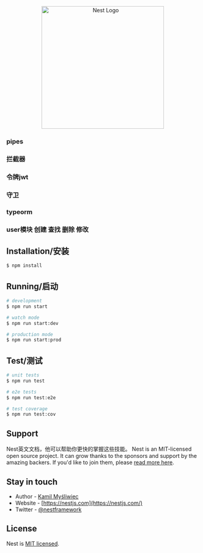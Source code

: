 <p align="center">
  <a href="http://nestjs.com/" target="blank"><img src="https://nestjs.com/img/logo_text.svg" width="320" alt="Nest Logo" /></a>
</p>




### pipes 
### 拦截器 
### 令牌jwt  
### 守卫
### typeorm 
### user模块  创建 查找 删除 修改



## Installation/安装

```bash
$ npm install
```

## Running/启动

```bash
# development
$ npm run start

# watch mode
$ npm run start:dev

# production mode
$ npm run start:prod
```

## Test/测试

```bash
# unit tests
$ npm run test

# e2e tests
$ npm run test:e2e

# test coverage
$ npm run test:cov
```

## Support

Nest英文文档，他可以帮助你更快的掌握这些技能。
Nest is an MIT-licensed open source project. It can grow thanks to the sponsors and support by the amazing backers. If you'd like to join them, please [read more here](https://docs.nestjs.com/support).

## Stay in touch

- Author - [Kamil Myśliwiec](https://kamilmysliwiec.com)
- Website - [https://nestjs.com](https://nestjs.com/)
- Twitter - [@nestframework](https://twitter.com/nestframework)

## License

  Nest is [MIT licensed](LICENSE).
